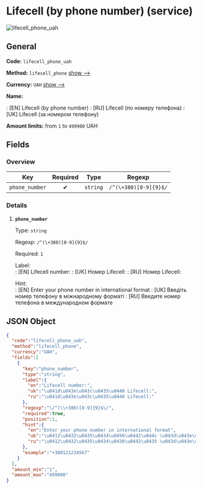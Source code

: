 
# Lifecell (by phone number) (service) 
![lifecell_phone_uah](https://static.openfintech.io/payout_methods/lifecell_phone_uah/logo.svg?w=400&c=v0.59.26#w24)  

## General 
 
**Code:** `lifecell_phone_uah` 
 
**Method:** `lifecell_phone` [show -->](/payout-methods/lifecell_phone/) 
 
**Currency:** `UAH` [show -->](/currencies/UAH/) 
 
**Name:** 
 
:	[EN] Lifecell (by phone number) 
:	[RU] Lifecell (по номеру телефона) 
:	[UK] Lifecell (за номером телефону) 
 
**Amount limits:** from `1` to `499900` UAH 

## Fields 

### Overview 

|Key|Required|Type|Regexp| 
|:---:|:---:|:---:|:---:| 
|`phone_number`|✔|`string`|`/^(\+380)[0-9]{9}$/`| 
 

### Details 
 
1. **`phone_number`** 
 
	Type: `string` 
 
	Regexp: `/^(\+380)[0-9]{9}$/` 
 
	Required: `1` 
 
	Label:  
	: [EN] Lifecell number: 
	: [UK] Номер Lifecell: 
	: [RU] Номер Lifecell: 
 
	Hint:  
	: [EN] Enter your phone number in international format 
	: [UK] Введіть номер телефону в міжнародному форматі 
	: [RU] Введите номер телефона в международном формате 
 

## JSON Object 

```json
{
  "code":"lifecell_phone_uah",
  "method":"lifecell_phone",
  "currency":"UAH",
  "fields":[
    {
      "key":"phone_number",
      "type":"string",
      "label":{
        "en":"Lifecell number:",
        "uk":"\u041d\u043e\u043c\u0435\u0440 Lifecell:",
        "ru":"\u041d\u043e\u043c\u0435\u0440 Lifecell:"
      },
      "regexp":"\/^(\\+380)[0-9]{9}$\/",
      "required":true,
      "position":1,
      "hint":{
        "en":"Enter your phone number in international format",
        "uk":"\u0412\u0432\u0435\u0434\u0456\u0442\u044c \u043d\u043e\u043c\u0435\u0440 \u0442\u0435\u043b\u0435\u0444\u043e\u043d\u0443 \u0432 \u043c\u0456\u0436\u043d\u0430\u0440\u043e\u0434\u043d\u043e\u043c\u0443 \u0444\u043e\u0440\u043c\u0430\u0442\u0456",
        "ru":"\u0412\u0432\u0435\u0434\u0438\u0442\u0435 \u043d\u043e\u043c\u0435\u0440 \u0442\u0435\u043b\u0435\u0444\u043e\u043d\u0430 \u0432 \u043c\u0435\u0436\u0434\u0443\u043d\u0430\u0440\u043e\u0434\u043d\u043e\u043c \u0444\u043e\u0440\u043c\u0430\u0442\u0435"
      },
      "example":"+380121234567"
    }
  ],
  "amount_min":"1",
  "amount_max":"499900"
}
```  
